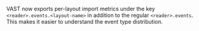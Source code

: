 VAST now exports per-layout import metrics under the key
`<reader>.events.<layout-name>` in addition to the regular `<reader>.events`.
This makes it easier to understand the event type distribution.
